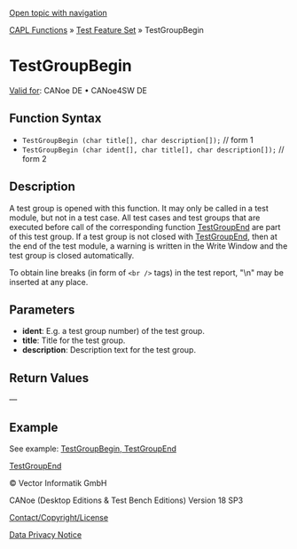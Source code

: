 [Open topic with navigation](../../../../../CANoeDEFamily.htm#Topics/CAPLFunctions/Test/Functions/CAPLfunctionTestGroupBegin.md)

[CAPL Functions](../../CAPLfunctions.md) » [Test Feature Set](../CAPLfunctionsTFSOverview.md) » TestGroupBegin

# TestGroupBegin

[Valid for](../../../Shared/FeatureAvailability.md):  CANoe DE • CANoe4SW DE

## Function Syntax

- `TestGroupBegin (char title[], char description[]);` // form 1
- `TestGroupBegin (char ident[], char title[], char description[]);` // form 2

## Description

A test group is opened with this function. It may only be called in a test module, but not in a test case. All test cases and test groups that are executed before call of the corresponding function [TestGroupEnd](CAPLfunctionTestGroupEnd.md) are part of this test group. If a test group is not closed with [TestGroupEnd](CAPLfunctionTestGroupEnd.md), then at the end of the test module, a warning is written in the Write Window and the test group is closed automatically.

To obtain line breaks (in form of `<br />` tags) in the test report, "\n" may be inserted at any place.

## Parameters

- **ident**: E.g. a test group number) of the test group.
- **title**: Title for the test group.
- **description**: Description text for the test group.

## Return Values

—

## Example

See example: [TestGroupBegin, TestGroupEnd](CAPLfunctionsTFSExampleTestGroupBeginTestGroupEnd.md)

[TestGroupEnd](CAPLfunctionTestGroupEnd.md)

© Vector Informatik GmbH

CANoe (Desktop Editions & Test Bench Editions) Version 18 SP3

[Contact/Copyright/License](../../../Shared/ContactCopyrightLicense.md)

[Data Privacy Notice](https://www.vector.com/int/en/company/get-info/privacy-policy/)
